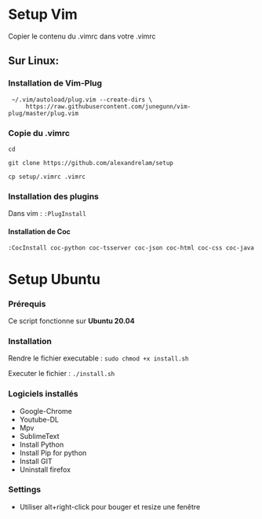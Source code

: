 # Setup Vim

Copier le contenu du .vimrc dans votre .vimrc

## Sur Linux:

### Installation de Vim-Plug

```
 ~/.vim/autoload/plug.vim --create-dirs \
     https://raw.githubusercontent.com/junegunn/vim-plug/master/plug.vim
```

### Copie du .vimrc

`cd`

`git clone https://github.com/alexandrelam/setup`

`cp setup/.vimrc .vimrc`

### Installation des plugins

Dans vim : `:PlugInstall`

#### Installation de Coc

`:CocInstall coc-python coc-tsserver coc-json coc-html coc-css coc-java`

# Setup Ubuntu

### Prérequis

Ce script fonctionne sur **Ubuntu 20.04**

### Installation

Rendre le fichier executable : `sudo chmod +x install.sh`

Executer le fichier : `./install.sh`

### Logiciels installés

* Google-Chrome
* Youtube-DL
* Mpv
* SublimeText
* Install Python
* Install Pip for python
* Install GIT
* Uninstall firefox

### Settings
* Utiliser alt+right-click pour bouger et resize une fenêtre
